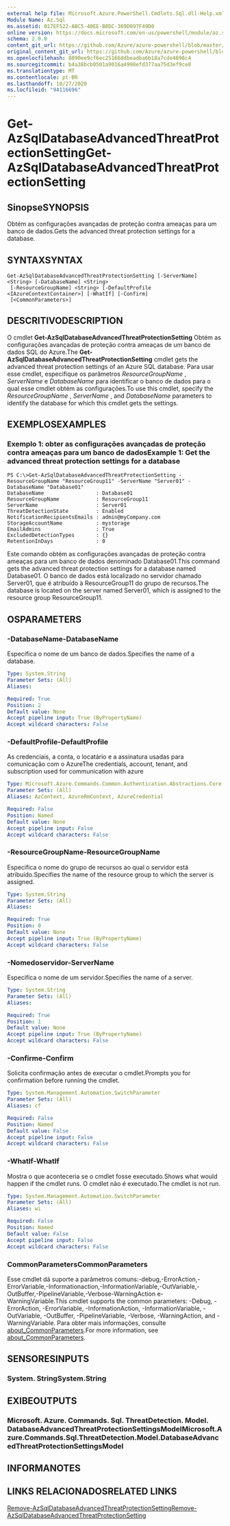 ```yaml
---
external help file: Microsoft.Azure.PowerShell.Cmdlets.Sql.dll-Help.xml
Module Name: Az.Sql
ms.assetid: 017EF522-ABC5-40EE-B8DC-369D097F49D0
online version: https://docs.microsoft.com/en-us/powershell/module/az.sql/get-AzSqlDatabaseAdvancedThreatProtectionSetting
schema: 2.0.0
content_git_url: https://github.com/Azure/azure-powershell/blob/master/src/Sql/Sql/help/Get-AzSqlDatabaseAdvancedThreatProtectionSetting.md
original_content_git_url: https://github.com/Azure/azure-powershell/blob/master/src/Sql/Sql/help/Get-AzSqlDatabaseAdvancedThreatProtectionSetting.md
ms.openlocfilehash: 8090ee9cf6ec251668dbeadba6b18a7cde4898c4
ms.sourcegitcommit: b4a38bcb0501a9016a4998efd377aa75d3ef9ce8
ms.translationtype: MT
ms.contentlocale: pt-BR
ms.lasthandoff: 10/27/2020
ms.locfileid: "94116696"
---
```

# <span data-ttu-id="5b559-101">Get-AzSqlDatabaseAdvancedThreatProtectionSetting</span><span class="sxs-lookup"><span data-stu-id="5b559-101">Get-AzSqlDatabaseAdvancedThreatProtectionSetting</span></span>

## <span data-ttu-id="5b559-102">Sinopse</span><span class="sxs-lookup"><span data-stu-id="5b559-102">SYNOPSIS</span></span>
<span data-ttu-id="5b559-103">Obtém as configurações avançadas de proteção contra ameaças para um banco de dados.</span><span class="sxs-lookup"><span data-stu-id="5b559-103">Gets the advanced threat protection settings for a database.</span></span>

## <span data-ttu-id="5b559-104">SYNTAX</span><span class="sxs-lookup"><span data-stu-id="5b559-104">SYNTAX</span></span>

```
Get-AzSqlDatabaseAdvancedThreatProtectionSetting [-ServerName] <String> [-DatabaseName] <String>
 [-ResourceGroupName] <String> [-DefaultProfile <IAzureContextContainer>] [-WhatIf] [-Confirm]
 [<CommonParameters>]
```

## <span data-ttu-id="5b559-105">DESCRITIVO</span><span class="sxs-lookup"><span data-stu-id="5b559-105">DESCRIPTION</span></span>
<span data-ttu-id="5b559-106">O cmdlet **Get-AzSqlDatabaseAdvancedThreatProtectionSetting** Obtém as configurações avançadas de proteção contra ameaças de um banco de dados SQL do Azure.</span><span class="sxs-lookup"><span data-stu-id="5b559-106">The **Get-AzSqlDatabaseAdvancedThreatProtectionSetting** cmdlet gets the advanced threat protection settings of an Azure SQL database.</span></span>
<span data-ttu-id="5b559-107">Para usar esse cmdlet, especifique os parâmetros *ResourceGroupName* , *ServerName* e *DatabaseName* para identificar o banco de dados para o qual esse cmdlet obtém as configurações.</span><span class="sxs-lookup"><span data-stu-id="5b559-107">To use this cmdlet, specify the *ResourceGroupName* , *ServerName* , and *DatabaseName* parameters to identify the database for which this cmdlet gets the settings.</span></span>

## <span data-ttu-id="5b559-108">EXEMPLOS</span><span class="sxs-lookup"><span data-stu-id="5b559-108">EXAMPLES</span></span>

### <span data-ttu-id="5b559-109">Exemplo 1: obter as configurações avançadas de proteção contra ameaças para um banco de dados</span><span class="sxs-lookup"><span data-stu-id="5b559-109">Example 1: Get the advanced threat protection settings for a database</span></span>
```
PS C:\>Get-AzSqlDatabaseAdvancedThreatProtectionSetting -ResourceGroupName "ResourceGroup11" -ServerName "Server01" -DatabaseName "Database01"
DatabaseName                 : Database01
ResourceGroupName            : ResourceGroup11
ServerName                   : Server01
ThreatDetectionState         : Enabled
NotificationRecipientsEmails : admin@myCompany.com
StorageAccountName           : mystorage
EmailAdmins                  : True
ExcludedDetectionTypes       : {}
RetentionInDays              : 0
```

<span data-ttu-id="5b559-110">Este comando obtém as configurações avançadas de proteção contra ameaças para um banco de dados denominado Database01.</span><span class="sxs-lookup"><span data-stu-id="5b559-110">This command gets the advanced threat protection settings for a database named Database01.</span></span>
<span data-ttu-id="5b559-111">O banco de dados está localizado no servidor chamado Server01, que é atribuído à ResourceGroup11 do grupo de recursos.</span><span class="sxs-lookup"><span data-stu-id="5b559-111">The database is located on the server named Server01, which is assigned to the resource group ResourceGroup11.</span></span>

## <span data-ttu-id="5b559-112">OS</span><span class="sxs-lookup"><span data-stu-id="5b559-112">PARAMETERS</span></span>

### <span data-ttu-id="5b559-113">-DatabaseName</span><span class="sxs-lookup"><span data-stu-id="5b559-113">-DatabaseName</span></span>
<span data-ttu-id="5b559-114">Especifica o nome de um banco de dados.</span><span class="sxs-lookup"><span data-stu-id="5b559-114">Specifies the name of a database.</span></span>

```yaml
Type: System.String
Parameter Sets: (All)
Aliases:

Required: True
Position: 2
Default value: None
Accept pipeline input: True (ByPropertyName)
Accept wildcard characters: False
```

### <span data-ttu-id="5b559-115">-DefaultProfile</span><span class="sxs-lookup"><span data-stu-id="5b559-115">-DefaultProfile</span></span>
<span data-ttu-id="5b559-116">As credenciais, a conta, o locatário e a assinatura usadas para comunicação com o Azure</span><span class="sxs-lookup"><span data-stu-id="5b559-116">The credentials, account, tenant, and subscription used for communication with azure</span></span>

```yaml
Type: Microsoft.Azure.Commands.Common.Authentication.Abstractions.Core.IAzureContextContainer
Parameter Sets: (All)
Aliases: AzContext, AzureRmContext, AzureCredential

Required: False
Position: Named
Default value: None
Accept pipeline input: False
Accept wildcard characters: False
```

### <span data-ttu-id="5b559-117">-ResourceGroupName</span><span class="sxs-lookup"><span data-stu-id="5b559-117">-ResourceGroupName</span></span>
<span data-ttu-id="5b559-118">Especifica o nome do grupo de recursos ao qual o servidor está atribuído.</span><span class="sxs-lookup"><span data-stu-id="5b559-118">Specifies the name of the resource group to which the server is assigned.</span></span>

```yaml
Type: System.String
Parameter Sets: (All)
Aliases:

Required: True
Position: 0
Default value: None
Accept pipeline input: True (ByPropertyName)
Accept wildcard characters: False
```

### <span data-ttu-id="5b559-119">-Nomedoservidor</span><span class="sxs-lookup"><span data-stu-id="5b559-119">-ServerName</span></span>
<span data-ttu-id="5b559-120">Especifica o nome de um servidor.</span><span class="sxs-lookup"><span data-stu-id="5b559-120">Specifies the name of a server.</span></span>

```yaml
Type: System.String
Parameter Sets: (All)
Aliases:

Required: True
Position: 1
Default value: None
Accept pipeline input: True (ByPropertyName)
Accept wildcard characters: False
```

### <span data-ttu-id="5b559-121">-Confirme</span><span class="sxs-lookup"><span data-stu-id="5b559-121">-Confirm</span></span>
<span data-ttu-id="5b559-122">Solicita confirmação antes de executar o cmdlet.</span><span class="sxs-lookup"><span data-stu-id="5b559-122">Prompts you for confirmation before running the cmdlet.</span></span>

```yaml
Type: System.Management.Automation.SwitchParameter
Parameter Sets: (All)
Aliases: cf

Required: False
Position: Named
Default value: False
Accept pipeline input: False
Accept wildcard characters: False
```

### <span data-ttu-id="5b559-123">-WhatIf</span><span class="sxs-lookup"><span data-stu-id="5b559-123">-WhatIf</span></span>
<span data-ttu-id="5b559-124">Mostra o que aconteceria se o cmdlet fosse executado.</span><span class="sxs-lookup"><span data-stu-id="5b559-124">Shows what would happen if the cmdlet runs.</span></span>
<span data-ttu-id="5b559-125">O cmdlet não é executado.</span><span class="sxs-lookup"><span data-stu-id="5b559-125">The cmdlet is not run.</span></span>

```yaml
Type: System.Management.Automation.SwitchParameter
Parameter Sets: (All)
Aliases: wi

Required: False
Position: Named
Default value: False
Accept pipeline input: False
Accept wildcard characters: False
```

### <span data-ttu-id="5b559-126">CommonParameters</span><span class="sxs-lookup"><span data-stu-id="5b559-126">CommonParameters</span></span>
<span data-ttu-id="5b559-127">Esse cmdlet dá suporte a parâmetros comuns:-debug,-ErrorAction,-ErrorVariable,-Informationaction,-InformationVariable,-OutVariable,-OutBuffer,-PipelineVariable,-Verbose-WarningAction e-WarningVariable.</span><span class="sxs-lookup"><span data-stu-id="5b559-127">This cmdlet supports the common parameters: -Debug, -ErrorAction, -ErrorVariable, -InformationAction, -InformationVariable, -OutVariable, -OutBuffer, -PipelineVariable, -Verbose, -WarningAction, and -WarningVariable.</span></span> <span data-ttu-id="5b559-128">Para obter mais informações, consulte [about_CommonParameters](http://go.microsoft.com/fwlink/?LinkID=113216).</span><span class="sxs-lookup"><span data-stu-id="5b559-128">For more information, see [about_CommonParameters](http://go.microsoft.com/fwlink/?LinkID=113216).</span></span>

## <span data-ttu-id="5b559-129">SENSORES</span><span class="sxs-lookup"><span data-stu-id="5b559-129">INPUTS</span></span>

### <span data-ttu-id="5b559-130">System. String</span><span class="sxs-lookup"><span data-stu-id="5b559-130">System.String</span></span>

## <span data-ttu-id="5b559-131">EXIBE</span><span class="sxs-lookup"><span data-stu-id="5b559-131">OUTPUTS</span></span>

### <span data-ttu-id="5b559-132">Microsoft. Azure. Commands. Sql. ThreatDetection. Model. DatabaseAdvancedThreatProtectionSettingsModel</span><span class="sxs-lookup"><span data-stu-id="5b559-132">Microsoft.Azure.Commands.Sql.ThreatDetection.Model.DatabaseAdvancedThreatProtectionSettingsModel</span></span>

## <span data-ttu-id="5b559-133">INFORMA</span><span class="sxs-lookup"><span data-stu-id="5b559-133">NOTES</span></span>

## <span data-ttu-id="5b559-134">LINKS RELACIONADOS</span><span class="sxs-lookup"><span data-stu-id="5b559-134">RELATED LINKS</span></span>

[<span data-ttu-id="5b559-135">Remove-AzSqlDatabaseAdvancedThreatProtectionSetting</span><span class="sxs-lookup"><span data-stu-id="5b559-135">Remove-AzSqlDatabaseAdvancedThreatProtectionSetting</span></span>](./Remove-AzSqlDatabaseAdvancedThreatProtectionSetting.md)




